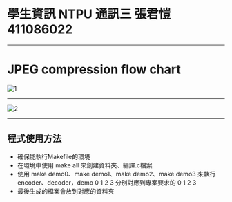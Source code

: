 # 學生資訊 NTPU 通訊三 張君愷 411086022  
---
# JPEG compression flow chart
<img src="https://i.ibb.co/FhgXyrS/1.png" alt="1" border="0">

--- 

<img src="https://i.ibb.co/ZGycNHY/2.png" alt="2" border="0">

---
## 程式使用方法
- 確保能執行Makefile的環境
- 在環境中使用 make all 來創建資料夾、編譯.c檔案
- 使用 make demo0、make demo1、make demo2、make demo3 來執行encoder、decoder，demo 0 1 2 3 分別對應到專案要求的 0 1 2 3
- 最後生成的檔案會放到對應的資料夾


